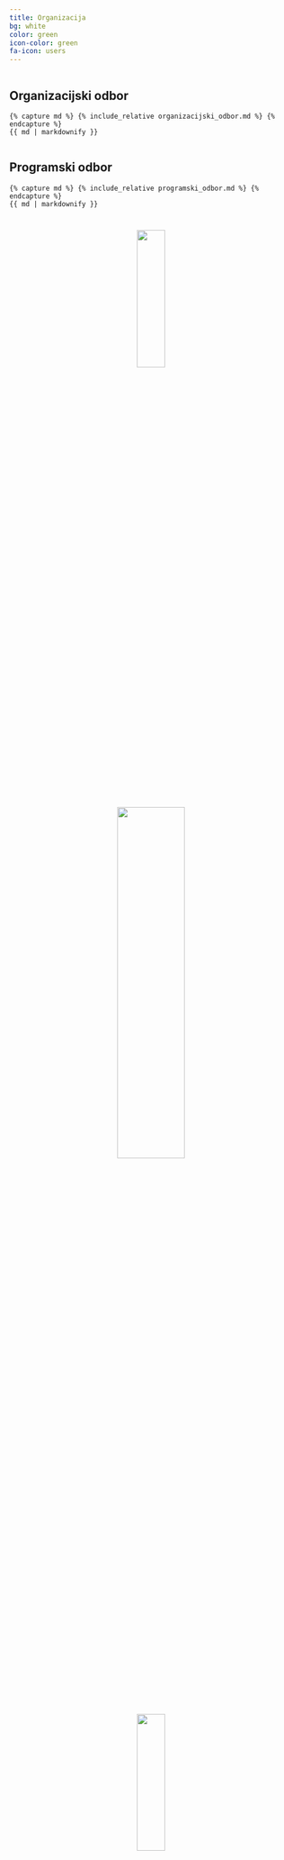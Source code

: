 ```yaml
---
title: Organizacija
bg: white
color: green
icon-color: green
fa-icon: users
---
```



<div class='row'>

<div class = 'column'>
	<h2>Organizacijski odbor</h2>

	{% capture md %} {% include_relative organizacijski_odbor.md %} {% endcapture %}
	{{ md | markdownify }}

</div>


<div class = 'column'>
	<h2>Programski odbor</h2>

	{% capture md %} {% include_relative programski_odbor.md %} {% endcapture %}
	{{ md | markdownify }}
	
</div>

</div>

<center>
<img src='https://kiferd.github.io/farmebs-wp/img/FBF_grb.png' width="25%" style='padding: 5%; min-width: 200px !important'>
<img src='https://kiferd.github.io/farmebs-wp/img/SZ_logo.png' width="40%" style='padding: 5%; min-width: 300px !important'>
<img src='https://kiferd.github.io/farmebs-wp/img/sveuc_grb.png' width="25%" style='padding: 5%; min-width: 200px !important'>
</center>


<h2>Počasni odbor</h2>
{% capture md %} {% include_relative pocasni_odbor.md %} {% endcapture %}
{{ md | markdownify }}
